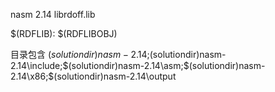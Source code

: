 

nasm 2.14 librdoff.lib

$(RDFLIB): $(RDFLIBOBJ)

目录包含
$(solutiondir)nasm-2.14;$(solutiondir)nasm-2.14\include;$(solutiondir)nasm-2.14\asm;$(solutiondir)nasm-2.14\x86;$(solutiondir)nasm-2.14\output






